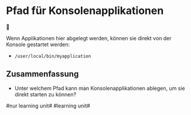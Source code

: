 # Pfad für Konsolenapplikationen
📃

Wenn Applikationen hier abgelegt werden, können sie direkt von der Konsole gestartet werden:

- `/user/local/bin/myapplication`


## Zusammenfassung

- Unter welchem Pfad kann man Konsolenapplikationen ablegen, um sie direkt starten zu können?




#nur learning unit# #learning unit#